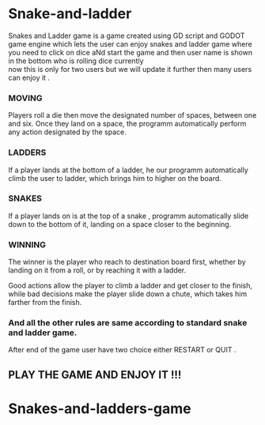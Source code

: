# Snake-and-ladder

Snakes and Ladder game is a game created using GD script and GODOT game engine which lets the user can enjoy snakes and ladder game
where you need to click on dice aNd start the game and then user name is shown in the bottom who is  rolling dice currently  
now this is only for two users but we will update it further then many users can enjoy it .

### MOVING
Players roll a die then move the designated number of spaces, between one and six. Once they land on a space, the programm  automatically perform any action designated by the space.

### LADDERS
If a player lands  at the bottom of a ladder, he our programm  automatically climb the user to ladder, which brings him to  higher on the board.

### SNAKES
If a player lands on is at the top of a snake ,  programm  automatically slide down to the bottom of it, landing on a space closer to the beginning.

### WINNING
The winner is the player who reach to destination board first, whether by landing on it from a roll, or by reaching it with a ladder.

Good actions allow the player to climb a ladder and get closer to the finish, while bad decisions make 
the player slide down a chute, which takes him farther from the finish.

### And all the other rules are same according to standard snake and ladder game.

After end of the game user have two choice either RESTART or QUIT .

##    PLAY THE GAME AND ENJOY IT !!!


# Snakes-and-ladders-game
